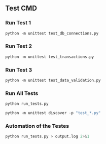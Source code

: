## Test CMD

### Run Test 1

```python
python -m unittest test_db_connections.py
```

### Run Test 2

```python
python -m unittest test_transactions.py 
```

### Run Test 3

```python
python -m unittest test_data_validation.py
```

### Run All Tests

```python
python run_tests.py

python -m unittest discover -p "test_*.py"
```

### Automation of the Testes

```python
python run_tests.py > output.log 2>&1
```
